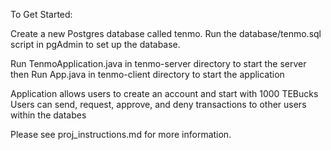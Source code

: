 To Get Started: 

Create a new Postgres database called tenmo. Run the database/tenmo.sql script in pgAdmin to set up the database.

Run TenmoApplication.java in tenmo-server directory to start the server
then 
Run App.java in tenmo-client directory to start the application

Application allows users to create an account and start with 1000 TEBucks
Users can send, request, approve, and deny transactions to other users within the databes

Please see proj_instructions.md for more information.

